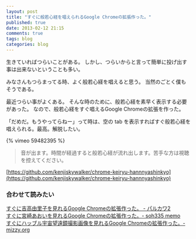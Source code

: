 ```yaml
---
layout: post
title: "すぐに般若心経を唱えられるGoogle Chromeの拡張作った。"
published: true
date: 2013-02-12 21:15
comments: true
tags: blog
categories: blog
---
```


生きていればつらいことがある。
しかし、つらいからと言って簡単に投げ出す事は出来ないということも多い。

みなさんもつらまってる時、よく般若心経を唱えると思う。
当然のごとく僕もそうである。

最近つらい事がよくある。
そんな時のために、般若心経を素早く表示する必要があった。
なので、般若心経をすぐ唱えるGoogle Chromeの拡張を作った。

「だめだ。もうやってらねー」って時は、空の tab を表示すればすぐ般若心経を唱えられる。最高。解脱したい。

{% vimeo 59482395 %}

> 音が出ます。時間が経過すると般若心経が流れ出します。苦手な方は視聴を控えてください。

[https://github.com/kenjiskywalker/chrome-keiryu-hannnyashinkyo](https://github.com/kenjiskywalker/chrome-keiryu-hannnyashinkyo)


### 合わせて読みたい

[すぐに吉高由里子を見れるGoogle Chromeの拡張作った。 - パルカワ2](http://blog.hisaichi5518.com/entry/2013/02/01/003820)  
[すぐに宮崎あおいを見れるGoogle Chromeの拡張作った。- soh335 memo](http://soh335.hatenablog.com/entry/2013/02/10/011039)  
[すぐにハッブル宇宙望遠鏡撮影画像を見れるGoogle Chromeの拡張作った。- mizzy.org](http://mizzy.org/blog/2013/02/11/1/)  
